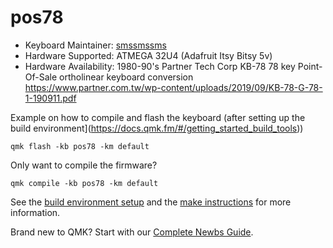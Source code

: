 # pos78

* Keyboard Maintainer: [smssmssms](https://github.com/smssmssms)
* Hardware Supported: ATMEGA 32U4 (Adafruit Itsy Bitsy 5v) 
* Hardware Availability: 1980-90's Partner Tech Corp KB-78 78 key Point-Of-Sale ortholinear keyboard conversion
  https://www.partner.com.tw/wp-content/uploads/2019/09/KB-78-G-78-1-190911.pdf


Example on how to compile and flash the keyboard (after setting up the build environment](https://docs.qmk.fm/#/getting_started_build_tools))
    
    qmk flash -kb pos78 -km default

Only want to compile the firmware?
    
    qmk compile -kb pos78 -km default

See the [build environment setup](https://docs.qmk.fm/#/getting_started_build_tools) and the [make instructions](https://docs.qmk.fm/#/getting_started_make_guide) for more information. 

Brand new to QMK? Start with our [Complete Newbs Guide](https://docs.qmk.fm/#/newbs).
